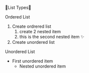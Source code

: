 :tada:List Types:tada:

Ordered List
1. Create ordrered list
   1. create 2 nested item
   2. this is the second nested item :sparkles:
2. Create unordered list

Unordered List
* First unordered item
  * Nested unordered item
